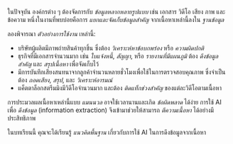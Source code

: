 
ในปัจจุบัน องค์กรต่าง ๆ ต้องจัดการกับ _ข้อมูลหลากหลายรูปแบบ_ เช่น เอกสาร วิดีโอ เสียง ภาพ และข้อความ หนึ่งในงานที่พบบ่อยคือการ _แยกและจัดเก็บข้อมูลสำคัญ_ จากเนื้อหาเหล่านี้ลงใน _ฐานข้อมูล_

ลองพิจารณา _ตัวอย่างการใช้งาน_ เหล่านี้:

- บริษัทผู้ผลิตมีภาพถ่ายสินค้าทุกชิ้น ซึ่งต้อง _วิเคราะห์หาข้อบกพร่อง_ หรือ _ความผิดปกติ_
- ธุรกิจที่มีเอกสารจำนวนมาก เช่น _ใบแจ้งหนี้_, _สัญญา_, หรือ _รายงานที่มีแผนภูมิ_ ต้อง _ดึงข้อมูลสำคัญ_ และ _สรุปเนื้อหา_ เพื่อจัดเก็บไว้
- มีการบันทึกเสียงสนทนาจากลูกค้าจำนวนหลายชั่วโมงเพื่อใช้ในการตรวจสอบคุณภาพ ซึ่งจำเป็นต้อง _ถอดเสียง_, _สรุป_, และ _วิเคราะห์อารมณ์_
- แค็ตตาล็อกสตรีมมิงมีวิดีโอจำนวนมาก และต้อง _ติดแท็กช่วงสำคัญ_ ของแต่ละวิดีโอตามเนื้อหา

การประมวลผลเนื้อหาเหล่านี้แบบ _แมนนวล_ อาจใช้เวลานานและเกิด _ข้อผิดพลาด_ ได้ง่าย การใช้ AI เพื่อ _ดึงข้อมูล_ (information extraction) จึงเข้ามาช่วยให้สามารถ _ตีความเนื้อหา_ ได้อย่างมีประสิทธิภาพ

ในบทเรียนนี้ คุณจะได้เรียนรู้ _แนวคิดพื้นฐาน_ เกี่ยวกับการใช้ AI ในการดึงข้อมูลจากเนื้อหา